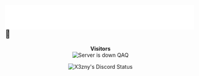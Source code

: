 <h2>
  <a href="https://github.com/x3zny">
    <img src="https://raw.githubusercontent.com/x3zny/x3zny/master/name.svg" align="left" />
  </a>
  👑
</h2>

<p align="center">
  <strong>Visitors</strong><br>
  <img src="https://count.getloli.com/@:X3zny?name=%3AX3zny&theme=rule34&padding=7&offset=0&align=top&scale=1&pixelated=1&darkmode=auto" alt="Server is down QAQ" />
</p>

<p align="center">
  <img src="https://lanyard.cnrad.dev/api/1114950232426422342?theme=dark&animated=true&hideDiscrim=true&borderRadius=25px&idleMessage=Not%20doing%20much..." alt="X3zny's Discord Status" />
</p>
